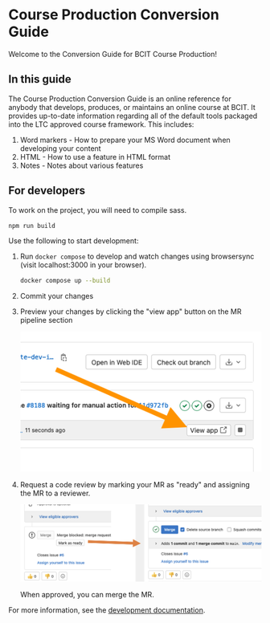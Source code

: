 # Course Production Conversion Guide

Welcome to the Conversion Guide for BCIT Course Production!

## In this guide

The Course Production Conversion Guide is an online reference for anybody that develops, produces, or maintains an online course at BCIT.  It provides up-to-date information regarding all of the default tools packaged into the LTC approved course framework.  This includes:

1. Word markers - How to prepare your MS Word document when developing your content
1. HTML - How to use a feature in HTML format
1. Notes - Notes about various features

## For developers

To work on the project, you will need to compile sass. 

```bash
npm run build
```

Use the following to start development:

1. Run `docker compose` to develop and watch changes using browsersync (visit localhost:3000 in your browser).

    ```bash
    docker compose up --build
    ```

1. Commit your changes
1. Preview your changes by clicking the "view app" button on the MR pipeline section

    ![view-app](./assets/view-app.png)

1. Request a code review by marking your MR as "ready" and assigning the MR to a reviewer.

    ![mark-ready](./assets/mark-ready.png)

    When approved, you can merge the MR.

For more information, see the [development documentation](https://stable.dev.ltc.bcit.ca/infrastructure-documentation/).

